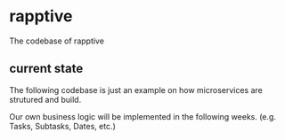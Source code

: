 # rapptive
The codebase of rapptive

## current state
The following codebase is just an example on how microservices are strutured and build.

Our own business logic will be implemented in the following weeks. (e.g. Tasks, Subtasks, Dates, etc.)
